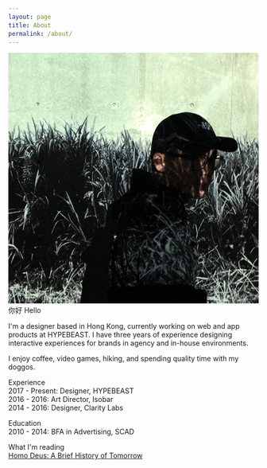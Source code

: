 ```yaml
---
layout: page
title: About
permalink: /about/
---
```

<div class="col-wrapper">
<div class="col col-3">
	<img src="/assets/pp.jpg">
</div>

<div class="col col-3" markdown="1">
你好 Hello

I'm a designer based in Hong Kong, currently working on web and app products at HYPEBEAST. I have three years of experience designing interactive experiences for brands in agency and in-house environments.

I enjoy coffee, video games, hiking, and spending quality time with my doggos.

Experience  
2017 - Present: Designer, HYPEBEAST  
2016 - 2016: Art Director, Isobar  
2014 - 2016: Designer, Clarity Labs

Education  
2010 - 2014: BFA in Advertising, SCAD

What I'm reading  
<a href="https://www.amazon.com/Homo-Deus-Brief-History-Tomorrow-ebook/dp/B019CGXTP0" target="_blank">Homo Deus: A Brief History of Tomorrow</a>

</div>
</div>
